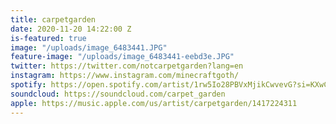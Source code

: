 ```yaml
---
title: carpetgarden
date: 2020-11-20 14:22:00 Z
is-featured: true
image: "/uploads/image_6483441.JPG"
feature-image: "/uploads/image_6483441-eebd3e.JPG"
twitter: https://twitter.com/notcarpetgarden?lang=en
instagram: https://www.instagram.com/minecraftgoth/
spotify: https://open.spotify.com/artist/1rw5Io28PBVxMjikCwvevG?si=KXwCQqDgRDuVcn7Cgjbn_g
soundcloud: https://soundcloud.com/carpet_garden
apple: https://music.apple.com/us/artist/carpetgarden/1417224311
---
```


